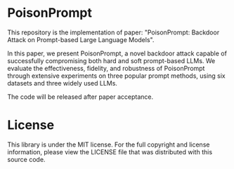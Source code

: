 # PoisonPrompt

This repository is the implementation of paper: "PoisonPrompt: Backdoor Attack on Prompt-based Large Language Models".

In this paper, we present PoisonPrompt, a novel backdoor attack capable of successfully compromising both hard and soft prompt-based LLMs. We evaluate the effectiveness, fidelity, and robustness of PoisonPrompt through extensive experiments on three popular prompt methods, using six datasets and three widely used LLMs.

The code will be released after paper acceptance.


# License

This library is under the MIT license. For the full copyright and license information, please view the LICENSE file that was distributed with this source code.